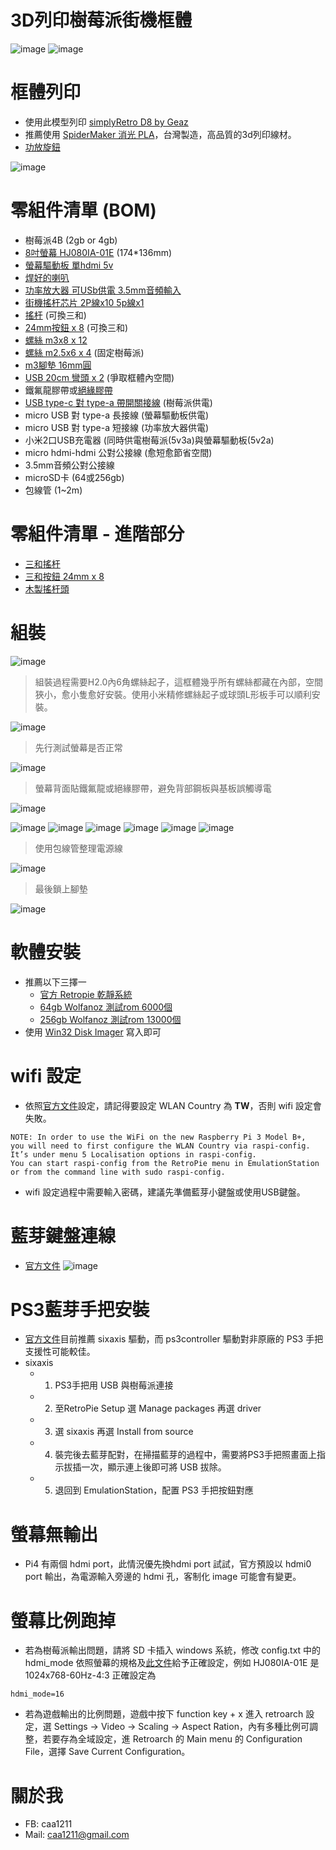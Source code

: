 # 3D列印樹莓派街機框體 

![image](https://user-images.githubusercontent.com/1962079/118118085-0709ca00-b41f-11eb-91f0-dfa96a037d11.png)
![image](https://user-images.githubusercontent.com/1962079/118124310-fd389480-b427-11eb-8513-bbab23090852.png)


# 框體列印
* 使用此模型列印 [simplyRetro D8 by Geaz](https://www.thingiverse.com/thing:4295854)
* 推薦使用 [SpiderMaker 消光 PLA](https://www.3dspidermaker.com/categories/pla-matte-series)，台灣製造，高品質的3d列印線材。
* [功放旋鈕](https://www.thingiverse.com/thing:3405786)

![image](https://user-images.githubusercontent.com/1962079/118227856-d7f56600-b4bb-11eb-9efa-4a50cf60ed8c.png)

# 零組件清單 (BOM)
* 樹莓派4B (2gb or 4gb)
* [8吋螢幕 HJ080IA-01E](https://item.taobao.com/item.htm?id=638855824682) (174*136mm)
* [螢幕驅動板 單hdmi 5v](https://item.taobao.com/item.htm?id=638855824682)
* [焊好的喇叭](https://item.taobao.com/item.htm?id=639400661884)
* [功率放大器 可USb供電 3.5mm音頻輸入](https://item.taobao.com/item.htm?id=555919174180)
* [街機搖杆芯片 2P線x10 5p線x1](https://item.taobao.com/item.htm?id=525916540740)
* [搖杆](https://item.taobao.com/item.htm?id=575008844746) (可換三和)
* [24mm按鈕 x 8](https://item.taobao.com/item.htm?id=617646767295) (可換三和)
* [螺絲 m3x8 x 12](https://detail.tmall.com/item.htm?id=602980250427)
* [螺絲 m2.5x6 x 4](https://detail.tmall.com/item.htm?id=617769020674) (固定樹莓派)
* [m3腳墊 16mm圓](https://detail.tmall.com/item.htm?id=615675530996)
* [USB 20cm 彎頭 x 2](https://item.taobao.com/item.htm?id=596748753207) (爭取框體內空間)
* 鐵氟龍膠帶或[絕緣膠帶](https://detail.tmall.com/item.htm?id=35302386191)
* [USB type-c 對 type-a 帶開關接線](https://item.taobao.com/item.htm?id=605017376533) (樹莓派供電)
* micro USB 對 type-a 長接線 (螢幕驅動板供電)
* micro USB 對 type-a 短接線 (功率放大器供電)
* 小米2口USB充電器 (同時供電樹莓派(5v3a)與螢幕驅動板(5v2a)
* micro hdmi-hdmi 公對公接線 (愈短愈節省空間)
* 3.5mm音頻公對公接線
* microSD卡 (64或256gb)
* 包線管 (1~2m)


# 零組件清單 - 進階部分
* [三和搖杆](https://item.taobao.com/item.htm?id=638695112508)
* [三和按鈕 24mm x 8](https://item.taobao.com/item.htm?id=545996014796)
* [木製搖杆頭](https://item.taobao.com/item.htm?id=585770082174)

# 組裝

![image](https://user-images.githubusercontent.com/1962079/118122815-f3159680-b425-11eb-9ce2-a78e37b24ced.png)

> 組裝過程需要H2.0內6角螺絲起子，這框體幾乎所有螺絲都藏在內部，空間狹小，愈小隻愈好安裝。使用小米精修螺絲起子或球頭L形板手可以順利安裝。

![image](https://user-images.githubusercontent.com/1962079/118345740-1c8b0b00-b569-11eb-8029-33502958775a.png)

> 先行測試螢幕是否正常

![image](https://user-images.githubusercontent.com/1962079/118122973-29ebac80-b426-11eb-9660-463a54f537aa.png)

> 螢幕背面貼鐵氟龍或絕緣膠帶，避免背部鋼板與基板誤觸導電

![image](https://user-images.githubusercontent.com/1962079/118123008-340dab00-b426-11eb-95af-97f64ba76d95.png)

![image](https://user-images.githubusercontent.com/1962079/118122929-20624480-b426-11eb-92eb-ac4aa4462ad9.png)
![image](https://user-images.githubusercontent.com/1962079/118123048-41c33080-b426-11eb-8caf-267ef7245bbd.png)
![image](https://user-images.githubusercontent.com/1962079/118122835-fdd02b80-b425-11eb-932a-c4d0a6a243d6.png)
![image](https://user-images.githubusercontent.com/1962079/118122862-04f73980-b426-11eb-9eb0-d7420c961d94.png)
![image](https://user-images.githubusercontent.com/1962079/118122883-0d4f7480-b426-11eb-899e-32fc1bbc1251.png)
![image](https://user-images.githubusercontent.com/1962079/118122906-15a7af80-b426-11eb-9a02-6bfe34bd4818.png)

> 使用包線管整理電源線

![image](https://user-images.githubusercontent.com/1962079/118123964-88655a80-b427-11eb-8659-f192703af980.png)

> 最後鎖上腳墊

![image](https://user-images.githubusercontent.com/1962079/118124208-da0de500-b427-11eb-9a7e-4365331e0dc0.png)


# 軟體安裝
* 推薦以下三擇一
  - [官方 Retropie 乾靜系統](https://retropie.org.uk/download/)
  - [64gb Wolfanoz 測試rom 6000個](https://www.arcadepunks.com/new-pi-4-retro-gaming-64gb-build-20-classic-gaming-systems/)
  - [256gb Wolfanoz 測試rom 13000個](https://www.arcadepunks.com/256gb-fully-loaded-supreme-pro-raspberry-pi-4-image-from-wolfanoz/)
* 使用 [Win32 Disk Imager](https://sourceforge.net/projects/win32diskimager/) 寫入即可

# wifi 設定
* 依照[官方文件](https://retropie.org.uk/docs/Wifi/)設定，請記得要設定 WLAN Country 為 **TW**，否則 wifi 設定會失敗。
```
NOTE: In order to use the WiFi on the new Raspberry Pi 3 Model B+,
you will need to first configure the WLAN Country via raspi-config. 
It’s under menu 5 Localisation options in raspi-config.
You can start raspi-config from the RetroPie menu in EmulationStation or from the command line with sudo raspi-config.
```
* wifi 設定過程中需要輸入密碼，建議先準備藍芽小鍵盤或使用USB鍵盤。

# 藍芽鍵盤連線
* [官方文件](https://retropie.org.uk/docs/Bluetooth-Controller/)
![image](https://user-images.githubusercontent.com/1962079/118124784-a8e1e480-b428-11eb-85ea-d17055d88af8.png)

# PS3藍芽手把安裝
* [官方文件](https://retropie.org.uk/docs/PS3-Controller/)目前推薦 sixaxis 驅動，而 ps3controller 驅動對非原廠的 PS3 手把支援性可能較佳。
* sixaxis
  - 1. PS3手把用 USB 與樹莓派連接
  - 2. 至RetroPie Setup 選 Manage packages 再選 driver
  - 3. 選 sixaxis 再選 Install from source
  - 4. 裝完後去藍芽配對，在掃描藍芽的過程中，需要將PS3手把照畫面上指示拔插一次，顯示連上後即可將 USB 拔除。
  - 5. 退回到 EmulationStation，配置 PS3 手把按鈕對應

# 螢幕無輸出
* Pi4 有兩個 hdmi port，此情況優先換hdmi port 試試，官方預設以 hdmi0 port 輸出，為電源輸入旁邊的 hdmi 孔，客制化 image 可能會有變更。

# 螢幕比例跑掉
* 若為樹莓派輸出問題，請將 SD 卡插入 windows 系統，修改 config.txt 中的 hdmi_mode 依照螢幕的規格及[此文件](https://elinux.org/RPiconfig#Video_mode_options)給予正確設定，例如 HJ080IA-01E 是 1024x768-60Hz-4:3
正確設定為
```
hdmi_mode=16
```
* 若為遊戲輸出的比例問題，遊戲中按下 function key + x 進入 retroarch 設定，選 Settings -> Video -> Scaling -> Aspect Ration，內有多種比例可調整，若要存為全域設定，進 Retroarch 的 Main menu 的 Configuration File，選擇 Save Current Configuration。


# 關於我
* FB: caa1211
* Mail: caa1211@gmail.com
